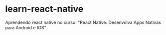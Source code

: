 # learn-react-native
Aprendendo react native no curso:  "React Native: Desenvolva Apps Nativas para Android e IOS"
